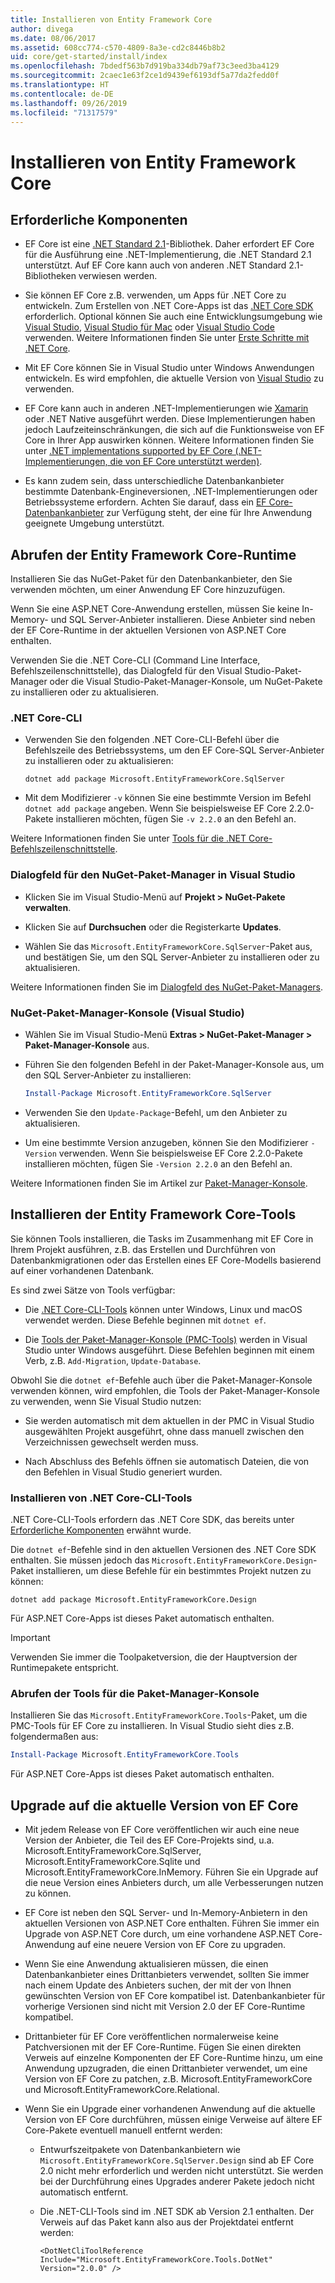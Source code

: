 ```yaml
---
title: Installieren von Entity Framework Core
author: divega
ms.date: 08/06/2017
ms.assetid: 608cc774-c570-4809-8a3e-cd2c8446b8b2
uid: core/get-started/install/index
ms.openlocfilehash: 7bdedf563b7d919ba334db79af73c3eed3ba4129
ms.sourcegitcommit: 2caec1e63f2ce1d9439ef6193df5a77da2fedd0f
ms.translationtype: HT
ms.contentlocale: de-DE
ms.lasthandoff: 09/26/2019
ms.locfileid: "71317579"
---
```

# <a name="installing-entity-framework-core"></a>Installieren von Entity Framework Core

## <a name="prerequisites"></a>Erforderliche Komponenten

* EF Core ist eine [.NET Standard 2.1](/dotnet/standard/net-standard)-Bibliothek. Daher erfordert EF Core für die Ausführung eine .NET-Implementierung, die .NET Standard 2.1 unterstützt. Auf EF Core kann auch von anderen .NET Standard 2.1-Bibliotheken verwiesen werden. 

* Sie können EF Core z.B. verwenden, um Apps für .NET Core zu entwickeln. Zum Erstellen von .NET Core-Apps ist das [.NET Core SDK](https://dotnet.microsoft.com/download) erforderlich. Optional können Sie auch eine Entwicklungsumgebung wie [Visual Studio](https://visualstudio.microsoft.com/vs), [Visual Studio für Mac](https://visualstudio.microsoft.com/vs/mac) oder [Visual Studio Code](https://code.visualstudio.com) verwenden. Weitere Informationen finden Sie unter [Erste Schritte mit .NET Core](/dotnet/core/get-started).

* Mit EF Core können Sie in Visual Studio unter Windows Anwendungen entwickeln. Es wird empfohlen, die aktuelle Version von [Visual Studio](https://visualstudio.microsoft.com/vs) zu verwenden.

* EF Core kann auch in anderen .NET-Implementierungen wie [Xamarin](https://dotnet.microsoft.com/apps/xamarin) oder .NET Native ausgeführt werden. Diese Implementierungen haben jedoch Laufzeiteinschränkungen, die sich auf die Funktionsweise von EF Core in Ihrer App auswirken können. Weitere Informationen finden Sie unter [.NET implementations supported by EF Core (.NET-Implementierungen, die von EF Core unterstützt werden)](xref:core/platforms/index).

* Es kann zudem sein, dass unterschiedliche Datenbankanbieter bestimmte Datenbank-Engineversionen, .NET-Implementierungen oder Betriebssysteme erfordern. Achten Sie darauf, dass ein [EF Core-Datenbankanbieter](xref:core/providers/index) zur Verfügung steht, der eine für Ihre Anwendung geeignete Umgebung unterstützt.

## <a name="get-the-entity-framework-core-runtime"></a>Abrufen der Entity Framework Core-Runtime

Installieren Sie das NuGet-Paket für den Datenbankanbieter, den Sie verwenden möchten, um einer Anwendung EF Core hinzuzufügen.

Wenn Sie eine ASP.NET Core-Anwendung erstellen, müssen Sie keine In-Memory- und SQL Server-Anbieter installieren. Diese Anbieter sind neben der EF Core-Runtime in der aktuellen Versionen von ASP.NET Core enthalten.  

Verwenden Sie die .NET Core-CLI (Command Line Interface, Befehlszeilenschnittstelle), das Dialogfeld für den Visual Studio-Paket-Manager oder die Visual Studio-Paket-Manager-Konsole, um NuGet-Pakete zu installieren oder zu aktualisieren.

### <a name="net-core-cli"></a>.NET Core-CLI

* Verwenden Sie den folgenden .NET Core-CLI-Befehl über die Befehlszeile des Betriebssystems, um den EF Core-SQL Server-Anbieter zu installieren oder zu aktualisieren:

  ``` Console
  dotnet add package Microsoft.EntityFrameworkCore.SqlServer
  ```

* Mit dem Modifizierer `-v` können Sie eine bestimmte Version im Befehl `dotnet add package` angeben. Wenn Sie beispielsweise EF Core 2.2.0-Pakete installieren möchten, fügen Sie `-v 2.2.0` an den Befehl an.

Weitere Informationen finden Sie unter [Tools für die .NET Core-Befehlszeilenschnittstelle](/dotnet/core/tools/).

### <a name="visual-studio-nuget-package-manager-dialog"></a>Dialogfeld für den NuGet-Paket-Manager in Visual Studio

* Klicken Sie im Visual Studio-Menü auf **Projekt > NuGet-Pakete verwalten**.

* Klicken Sie auf **Durchsuchen** oder die Registerkarte **Updates**.

* Wählen Sie das `Microsoft.EntityFrameworkCore.SqlServer`-Paket aus, und bestätigen Sie, um den SQL Server-Anbieter zu installieren oder zu aktualisieren.

Weitere Informationen finden Sie im [Dialogfeld des NuGet-Paket-Managers](/nuget/tools/package-manager-ui).

### <a name="visual-studio-nuget-package-manager-console"></a>NuGet-Paket-Manager-Konsole (Visual Studio)

* Wählen Sie im Visual Studio-Menü **Extras > NuGet-Paket-Manager > Paket-Manager-Konsole** aus.

* Führen Sie den folgenden Befehl in der Paket-Manager-Konsole aus, um den SQL Server-Anbieter zu installieren:

  ``` PowerShell  
  Install-Package Microsoft.EntityFrameworkCore.SqlServer
  ```
* Verwenden Sie den `Update-Package`-Befehl, um den Anbieter zu aktualisieren.

* Um eine bestimmte Version anzugeben, können Sie den Modifizierer `-Version` verwenden. Wenn Sie beispielsweise EF Core 2.2.0-Pakete installieren möchten, fügen Sie `-Version 2.2.0` an den Befehl an.

Weitere Informationen finden Sie im Artikel zur [Paket-Manager-Konsole](/nuget/tools/package-manager-console).

## <a name="get-the-entity-framework-core-tools"></a>Installieren der Entity Framework Core-Tools

Sie können Tools installieren, die Tasks im Zusammenhang mit EF Core in Ihrem Projekt ausführen, z.B. das Erstellen und Durchführen von Datenbankmigrationen oder das Erstellen eines EF Core-Modells basierend auf einer vorhandenen Datenbank.

Es sind zwei Sätze von Tools verfügbar:

* Die [.NET Core-CLI-Tools](xref:core/miscellaneous/cli/dotnet) können unter Windows, Linux und macOS verwendet werden. Diese Befehle beginnen mit `dotnet ef`. 

* Die [Tools der Paket-Manager-Konsole (PMC-Tools)](xref:core/miscellaneous/cli/powershell) werden in Visual Studio unter Windows ausgeführt. Diese Befehlen beginnen mit einem Verb, z.B. `Add-Migration`, `Update-Database`.

Obwohl Sie die `dotnet ef`-Befehle auch über die Paket-Manager-Konsole verwenden können, wird empfohlen, die Tools der Paket-Manager-Konsole zu verwenden, wenn Sie Visual Studio nutzen:

* Sie werden automatisch mit dem aktuellen in der PMC in Visual Studio ausgewählten Projekt ausgeführt, ohne dass manuell zwischen den Verzeichnissen gewechselt werden muss.  

* Nach Abschluss des Befehls öffnen sie automatisch Dateien, die von den Befehlen in Visual Studio generiert wurden.

<a name="cli"></a>

### <a name="get-the-net-core-cli-tools"></a>Installieren von .NET Core-CLI-Tools

.NET Core-CLI-Tools erfordern das .NET Core SDK, das bereits unter [Erforderliche Komponenten](#prerequisites) erwähnt wurde.

Die `dotnet ef`-Befehle sind in den aktuellen Versionen des .NET Core SDK enthalten. Sie müssen jedoch das `Microsoft.EntityFrameworkCore.Design`-Paket installieren, um diese Befehle für ein bestimmtes Projekt nutzen zu können:

``` Console 
dotnet add package Microsoft.EntityFrameworkCore.Design 
``` 

Für ASP.NET Core-Apps ist dieses Paket automatisch enthalten.

> [!IMPORTANT]      
> Verwenden Sie immer die Toolpaketversion, die der Hauptversion der Runtimepakete entspricht.

### <a name="get-the-package-manager-console-tools"></a>Abrufen der Tools für die Paket-Manager-Konsole

Installieren Sie das `Microsoft.EntityFrameworkCore.Tools`-Paket, um die PMC-Tools für EF Core zu installieren. In Visual Studio sieht dies z.B. folgendermaßen aus:

``` PowerShell  
Install-Package Microsoft.EntityFrameworkCore.Tools
``` 

Für ASP.NET Core-Apps ist dieses Paket automatisch enthalten.

## <a name="upgrading-to-the-latest-ef-core"></a>Upgrade auf die aktuelle Version von EF Core

* Mit jedem Release von EF Core veröffentlichen wir auch eine neue Version der Anbieter, die Teil des EF Core-Projekts sind, u.a. Microsoft.EntityFrameworkCore.SqlServer, Microsoft.EntityFrameworkCore.Sqlite und Microsoft.EntityFrameworkCore.InMemory. Führen Sie ein Upgrade auf die neue Version eines Anbieters durch, um alle Verbesserungen nutzen zu können. 

* EF Core ist neben den SQL Server- und In-Memory-Anbietern in den aktuellen Versionen von ASP.NET Core enthalten. Führen Sie immer ein Upgrade von ASP.NET Core durch, um eine vorhandene ASP.NET Core-Anwendung auf eine neuere Version von EF Core zu upgraden.

* Wenn Sie eine Anwendung aktualisieren müssen, die einen Datenbankanbieter eines Drittanbieters verwendet, sollten Sie immer nach einem Update des Anbieters suchen, der mit der von Ihnen gewünschten Version von EF Core kompatibel ist. Datenbankanbieter für vorherige Versionen sind nicht mit Version 2.0 der EF Core-Runtime kompatibel.

* Drittanbieter für EF Core veröffentlichen normalerweise keine Patchversionen mit der EF Core-Runtime. Fügen Sie einen direkten Verweis auf einzelne Komponenten der EF Core-Runtime hinzu, um eine Anwendung upzugraden, die einen Drittanbieter verwendet, um eine Version von EF Core zu patchen, z.B. Microsoft.EntityFrameworkCore und Microsoft.EntityFrameworkCore.Relational.

* Wenn Sie ein Upgrade einer vorhandenen Anwendung auf die aktuelle Version von EF Core durchführen, müssen einige Verweise auf ältere EF Core-Pakete eventuell manuell entfernt werden:

  * Entwurfszeitpakete von Datenbankanbietern wie `Microsoft.EntityFrameworkCore.SqlServer.Design` sind ab EF Core 2.0 nicht mehr erforderlich und werden nicht unterstützt. Sie werden bei der Durchführung eines Upgrades anderer Pakete jedoch nicht automatisch entfernt.

  * Die .NET-CLI-Tools sind im .NET SDK ab Version 2.1 enthalten. Der Verweis auf das Paket kann also aus der Projektdatei entfernt werden:

    ```
    <DotNetCliToolReference Include="Microsoft.EntityFrameworkCore.Tools.DotNet" Version="2.0.0" />
    ```

